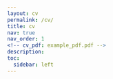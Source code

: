 ```yaml
---
layout: cv
permalink: /cv/
title: cv
nav: true
nav_order: 1
<!-- cv_pdf: example_pdf.pdf -->
description: 
toc:
  sidebar: left
---
```

